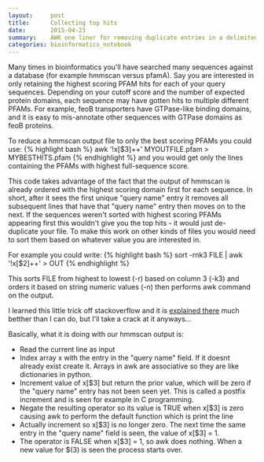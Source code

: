 ```yaml
---
layout:     post
title:      Collecting top hits
date:       2015-04-23
summary:    AWK one liner for removing duplicate entries in a delimited file
categories: bioinformatics_notebook
---
```

Many times in bioinformatics you'll have searched many sequences against a database (for example hmmscan versus pfamA). Say you are interested in only retaining the highest scoring PFAM hits for each of your query sequences. Depending on your cutoff score and the number of expected protein domains, each sequence may have gotten hits to multiple different PFAMs. For example, feoB transporters have GTPase-like binding domains, and it is easy to mis-annotate other sequences with GTPase domains as feoB proteins. 

To reduce a hmmscan output file to only the best scoring PFAMs you could use:
{% highlight bash %}
awk '!x[$3]++' MYOUTFILE.pfam  > MYBESTHITS.pfam
{% endhighlight %}
and you would get only the lines containing the PFAMs with highest full-sequence score.

This code takes advantage of the fact that the output of hmmscan is already ordered with the highest scoring domain first for each sequence. In short, after it sees the first unique "query name" entry it removes all subsequent lines that have that "query name" entry then moves on to the next. If the sequences weren't sorted with highest scoring PFAMs appearing first this wouldn't give you the top hits - it would just de-duplicate your file. To make this work on other kinds of files you would need to sort them based on whatever value you are interested in.

For example you could write:
{% highlight bash %}
sort -rnk3 FILE | awk '!x[$2]++' > OUT
{% endhighlight %}

This sorts FILE from highest to lowest (-r) based on column 3 (-k3) and orders it based on string numeric values (-n) then performs awk command on the output.

I learned this little trick off stackoverflow and it is [explained there](http://stackoverflow.com/questions/10842118/explain-this-duplicate-line-removing-order-retaining-one-line-awk-command) much betther than I can do, but I'll take a crack at it anyways...

Basically, what it is doing with our hmmscan output is:

- Read the current line as input
- Index array x with the entry in the "query name" field. If it doesnt already exist create it. Arrays in awk are associative so they are like dictionaries in python.
- Increment value of x[$3] but return the prior value, which will be zero if the "query name" entry has not been seen yet. This is called a postfix increment and is seen for example in C programming.
- Negate the resulting operator so its value is TRUE when x[$3] is zero causing awk to perform the default function which is print the line
- Actually increment so x[$3] is no longer zero. The next time the same entry in the "query name" field is seen, the value of x[$3] = 1.
- The operator is FALSE when x[$3] = 1, so awk does nothing. When a new value for $(3) is seen the process starts over.
